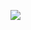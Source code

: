 [<img src="https://docs.google.com/drawings/d/1waLjltrC3OgWDTiy2NO8wN6FvE7puXa2fp4voGRXCek/export/png" >](https://docs.google.com/drawings/d/1waLjltrC3OgWDTiy2NO8wN6FvE7puXa2fp4voGRXCek/edit)
